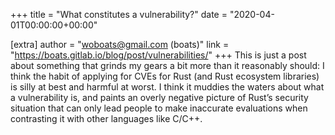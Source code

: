 +++
title = "What constitutes a vulnerability?"
date = "2020-04-01T00:00:00+00:00"

[extra]
author = "woboats@gmail.com (boats)"
link = "https://boats.gitlab.io/blog/post/vulnerabilities/"
+++
This is just a post about something that grinds my gears a bit more than it reasonably should: I think the habit of applying for CVEs for Rust (and Rust ecosystem libraries) is silly at best and harmful at worst. I think it muddies the waters about what a vulnerability is, and paints an overly negative picture of Rust&rsquo;s security situation that can only lead people to make inaccurate evaluations when contrasting it with other languages like C/C++.